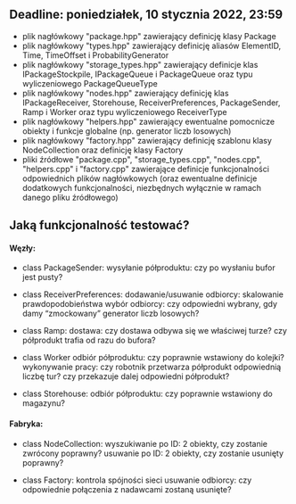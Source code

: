 ## Deadline: poniedziałek, 10 stycznia 2022, 23:59

- plik nagłówkowy "package.hpp" zawierający definicję klasy Package
- plik nagłówkowy "types.hpp" zawierający definicję aliasów ElementID, Time, TimeOffset i ProbabilityGenerator
- plik nagłówkowy "storage_types.hpp" zawierający definicje klas IPackageStockpile, IPackageQueue i PackageQueue oraz typu wyliczeniowego PackageQueueType
- plik nagłówkowy "nodes.hpp" zawierający definicję klas IPackageReceiver, Storehouse, ReceiverPreferences, PackageSender, Ramp i Worker oraz typu wyliczeniowego ReceiverType
- plik nagłówkowy "helpers.hpp" zawierający ewentualne pomocnicze obiekty i funkcje globalne (np. generator liczb losowych)
- plik nagłówkowy "factory.hpp" zawierający definicję szablonu klasy NodeCollection oraz definicję klasy Factory
- pliki źródłowe "package.cpp", "storage_types.cpp", "nodes.cpp", "helpers.cpp" i "factory.cpp" zawierające definicje funkcjonalności odpowiednich plików nagłówkowych (oraz ewentualne definicje dodatkowych funkcjonalności, niezbędnych wyłącznie w ramach danego pliku źródłowego)


## Jaką funkcjonalność testować?
#### Węzły:
- class PackageSender:
  wysyłanie półproduktu: czy po wysłaniu bufor jest pusty?

- class ReceiverPreferences:
  dodawanie/usuwanie odbiorcy: skalowanie prawdopodobieństwa
  wybór odbiorcy: czy odpowiedni wybrany, gdy damy “zmockowany” generator liczb losowych?

- class Ramp:
  dostawa: czy dostawa odbywa się we właściwej turze? czy półprodukt trafia od razu do bufora?

- class Worker
  odbiór półproduktu: czy poprawnie wstawiony do kolejki?
  wykonywanie pracy: czy robotnik przetwarza półprodukt odpowiednią liczbę tur? czy przekazuje dalej odpowiedni półprodukt?

- class Storehouse:
  odbiór półproduktu: czy poprawnie wstawiony do magazynu?

#### Fabryka:
- class NodeCollection<Node>:
  wyszukiwanie po ID: 2 obiekty, czy zostanie zwrócony poprawny?
  usuwanie po ID: 2 obiekty, czy zostanie usunięty poprawny?

- class Factory:
  kontrola spójności sieci
  usuwanie odbiorcy: czy odpowiednie połączenia z nadawcami zostaną usunięte?

